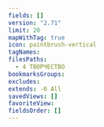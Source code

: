 ```yaml
---
fields: []
version: "2.71"
limit: 20
mapWithTag: true
icon: paintbrush-vertical
tagNames: 
filesPaths:
  - 4 ТВОРЧЕСТВО
bookmarksGroups: 
excludes: 
extends: -0 All
savedViews: []
favoriteView: 
fieldsOrder: []
---
```

